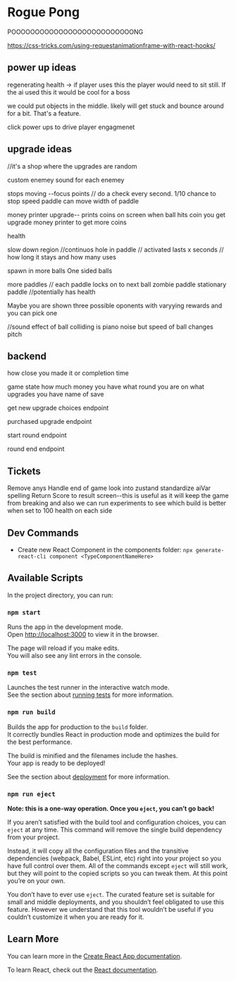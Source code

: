 # Rogue Pong

POOOOOOOOOOOOOOOOOOOOOOOOOONG

https://css-tricks.com/using-requestanimationframe-with-react-hooks/

## power up ideas

regenerating health -> if player uses this the player would need to sit still. If the ai used this it would be cool for a boss

we could put objects in the middle. likely will get stuck and bounce around for a bit. That's a feature.

click power ups to drive player engagmenet

## upgrade ideas

//it's a shop where the upgrades are random

custom enemey sound for each enemey

stops moving --focus points // do a check every second. 1/10 chance to stop
speed paddle can move
width of paddle

money printer upgrade-- prints coins on screen when ball hits coin you get upgrade money printer to get more coins

health

slow down region //continuos
hole in paddle // activated lasts x seconds // how long it stays and how many uses

spawn in more balls
One sided balls

more paddles // each paddle locks on to next ball
zombie paddle
stationary paddle //potentially has health

Maybe you are shown three possible oponents with varyying rewards and you can pick one

//sound effect of ball colliding is piano noise but speed of ball changes pitch

## backend

how close you made it or completion time

game state how much money you have what round you are on what upgrades you have name of save

get new upgrade choices endpoint

purchased upgrade endpoint

start round endpoint

round end endpoint

## Tickets

Remove anys
Handle end of game
look into zustand
standardize aiVar spelling
Return Score to result screen--this is useful as it will keep the game from breaking and also we can run experiments to see which build is better when set to 100 health on each side

## Dev Commands

- Create new React Component in the components folder: `npx generate-react-cli component <TypeComponentNameHere>`

## Available Scripts

In the project directory, you can run:

### `npm start`

Runs the app in the development mode.\
Open [http://localhost:3000](http://localhost:3000) to view it in the browser.

The page will reload if you make edits.\
You will also see any lint errors in the console.

### `npm test`

Launches the test runner in the interactive watch mode.\
See the section about [running tests](https://facebook.github.io/create-react-app/docs/running-tests) for more information.

### `npm run build`

Builds the app for production to the `build` folder.\
It correctly bundles React in production mode and optimizes the build for the best performance.

The build is minified and the filenames include the hashes.\
Your app is ready to be deployed!

See the section about [deployment](https://facebook.github.io/create-react-app/docs/deployment) for more information.

### `npm run eject`

**Note: this is a one-way operation. Once you `eject`, you can’t go back!**

If you aren’t satisfied with the build tool and configuration choices, you can `eject` at any time. This command will remove the single build dependency from your project.

Instead, it will copy all the configuration files and the transitive dependencies (webpack, Babel, ESLint, etc) right into your project so you have full control over them. All of the commands except `eject` will still work, but they will point to the copied scripts so you can tweak them. At this point you’re on your own.

You don’t have to ever use `eject`. The curated feature set is suitable for small and middle deployments, and you shouldn’t feel obligated to use this feature. However we understand that this tool wouldn’t be useful if you couldn’t customize it when you are ready for it.

## Learn More

You can learn more in the [Create React App documentation](https://facebook.github.io/create-react-app/docs/getting-started).

To learn React, check out the [React documentation](https://reactjs.org/).
